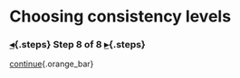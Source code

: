 <div class="top">

# Choosing consistency levels
### [◂](command:katapod.loadPage?step7){.steps} Step 8 of 8 [▸](command:katapod.loadPage?finish){.steps}
</div>



[continue](command:katapod.loadPage?finish){.orange_bar}
